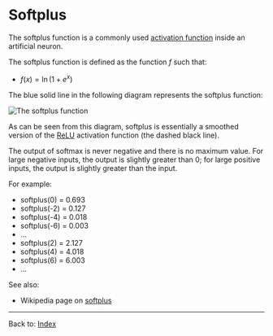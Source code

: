 # Softplus

The softplus function is a commonly used [activation function](activation_functions.md) inside an artificial neuron. 

The softplus function is defined as the function $f$ such that:
- $f(x)=\ln(1+e^x)$

The blue solid line in the following diagram represents the softplus function:

![The softplus function](https://upload.wikimedia.org/wikipedia/commons/thumb/5/5d/Softplus.svg/330px-Softplus.svg.png)

As can be seen from this diagram, softplus is essentially a smoothed version of the [ReLU](rectified_linear_unit.md) activation function (the dashed black line).

The output of softmax is never negative and there is no maximum value. For large negative inputs, the output is slightly greater than 0; for large positive inputs, the output is slightly greater than the input.

For example:
- softplus(0) = 0.693
- softplus(-2) = 0.127
- softplus(-4) = 0.018
- softplus(-6) = 0.003
- ...
- softplus(2) = 2.127
- softplus(4) = 4.018
- softplus(6) = 6.003
- ...

See also:
- Wikipedia page on [softplus](https://en.wikipedia.org/wiki/Softplus)

----

Back to: [Index](index.md)
